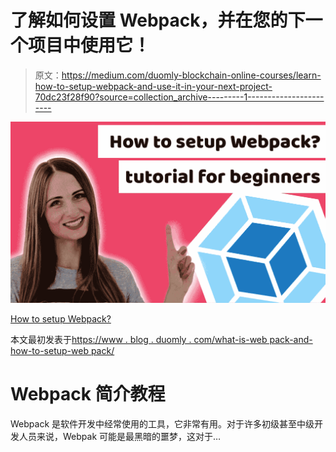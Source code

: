 # 了解如何设置 Webpack，并在您的下一个项目中使用它！

> 原文：<https://medium.com/duomly-blockchain-online-courses/learn-how-to-setup-webpack-and-use-it-in-your-next-project-70dc23f28f90?source=collection_archive---------1----------------------->

![](img/ba96543e06641cf7b6f538c9ff6c8646.png)

[How to setup Webpack?](https://www.blog.duomly.com/what-is-webpack-and-how-to-setup-webpack/)

本文最初发表于[https://www . blog . duomly . com/what-is-web pack-and-how-to-setup-web pack/](https://www.blog.duomly.com/what-is-webpack-and-how-to-setup-webpack/)

# Webpack 简介教程

Webpack 是软件开发中经常使用的工具，它非常有用。对于许多初级甚至中级开发人员来说，Webpak 可能是最黑暗的噩梦，这对于…